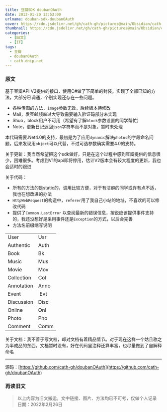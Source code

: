 ```yaml
---
title: 豆瓣SDK doubanOAuth
date: 2013-01-20 13:53:00
urlname: douban-sdk-doubanOAuth
cover: https://cdn.jsdelivr.net/gh/cath-gh/pictures@main/Obsidian/cath-gh.github.io/douban.webp
thumbnail: https://cdn.jsdelivr.net/gh/cath-gh/pictures@main/Obsidian/cath-gh.github.io/douban.webp
categories:
  - [旧文]
  - [IT]
tags:
  - 豆瓣
  - doubanOAuth
  - cath.dnip.net
---
```

### 原文
基于豆瓣API V2提供的接口，使用C#做了下简单的封装。实现了全部已知的方法，大部分已调通，个别实现还存在一些问题。

+ 各种传图的方法，`image`参数无效，后续版本待修改
+ Mail，发豆邮频率过大导致需要输入验证码部分未实现
+ Shuo，block用户不可用（希望有了解`block`参数设置的同学帮忙）
+ Note，更新日记返回`json`字符串而不是对象，暂时未处理

<!--more-->

本代码需要.Net4.0的支持，最初是为了应用`dynamic`解决`photos`的字段命名问题，后来发现用`object`可以代替，不过可选参数确实需要4.0的支持。

关于更新：我当然希望把这个sdk做好，只是在这个过程中感到豆瓣提供的信息很少，困难很多。考虑到V1的api即将停用，估计V2版本会有较大程度的更新，我也会适时的跟进

关于代码：

+ 所有的方法的是static的，调用比较方便，对于有洁癖的同学或许有点不适，我也在想改进的办法
+ `HttpWebRequest`的构造中，`referer`用了我自己小站的地址，不喜欢的可以修改代码
+ 提供了`Common.LastError` 以查阅最新的错误信息，按说应该提供事件支持的，我还没想好是采用事件还是`Exception`的方式，以后会完善
+ 方法名前缀缩写说明

|  |  |
| ------------- | ------------- |
| User | Usr |
| Authentic | Auth |
| Book | Bk |
Music|Mus
Movie|Mov
Collection|Col
Annotation|Anno
Event| Evt
Discussion|Disc
Online| Onl
Photo|Pho
Comment|Comm

关于文档：我不善于写文档，却对文档有着精品情节。对于现在这样一个姑且称之为半成品的东西，文档暂时没有，好在代码里注释还算丰富，也尽量做到了自解释命名

---

源码：[https://github.com/cath-gh/doubanOAuth](https://github.com/cath-gh/doubanOAuth)

### 再读旧文
> 以上内容为旧文搬运，文中链接、图片、方法均已不可考，仅做个人记录  
> 日期：2022年2月26日